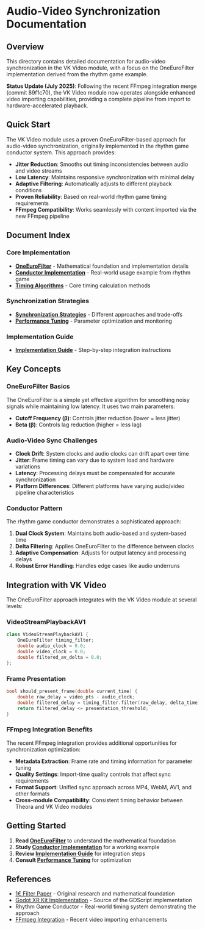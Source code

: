 # Audio-Video Synchronization Documentation

## Overview

This directory contains detailed documentation for audio-video synchronization in the VK Video module, with a focus on the OneEuroFilter implementation derived from the rhythm game example.

**Status Update (July 2025)**: Following the recent FFmpeg integration merge (commit 89f1c70), the VK Video module now operates alongside enhanced video importing capabilities, providing a complete pipeline from import to hardware-accelerated playback.

## Quick Start

The VK Video module uses a proven OneEuroFilter-based approach for audio-video synchronization, originally implemented in the rhythm game conductor system. This approach provides:

- **Jitter Reduction**: Smooths out timing inconsistencies between audio and video streams
- **Low Latency**: Maintains responsive synchronization with minimal delay
- **Adaptive Filtering**: Automatically adjusts to different playback conditions
- **Proven Reliability**: Based on real-world rhythm game timing requirements
- **FFmpeg Compatibility**: Works seamlessly with content imported via the new FFmpeg pipeline

## Document Index

### Core Implementation
- **[OneEuroFilter](one_euro_filter.md)** - Mathematical foundation and implementation details
- **[Conductor Implementation](conductor_implementation.md)** - Real-world usage example from rhythm game
- **[Timing Algorithms](timing_algorithms.md)** - Core timing calculation methods

### Synchronization Strategies
- **[Synchronization Strategies](synchronization_strategies.md)** - Different approaches and trade-offs
- **[Performance Tuning](performance_tuning.md)** - Parameter optimization and monitoring

### Implementation Guide
- **[Implementation Guide](implementation_guide.md)** - Step-by-step integration instructions


## Key Concepts

### OneEuroFilter Basics
The OneEuroFilter is a simple yet effective algorithm for smoothing noisy signals while maintaining low latency. It uses two main parameters:
- **Cutoff Frequency (β)**: Controls jitter reduction (lower = less jitter)
- **Beta (β)**: Controls lag reduction (higher = less lag)

### Audio-Video Sync Challenges
- **Clock Drift**: System clocks and audio clocks can drift apart over time
- **Jitter**: Frame timing can vary due to system load and hardware variations
- **Latency**: Processing delays must be compensated for accurate synchronization
- **Platform Differences**: Different platforms have varying audio/video pipeline characteristics

### Conductor Pattern
The rhythm game conductor demonstrates a sophisticated approach:
1. **Dual Clock System**: Maintains both audio-based and system-based time
2. **Delta Filtering**: Applies OneEuroFilter to the difference between clocks
3. **Adaptive Compensation**: Adjusts for output latency and processing delays
4. **Robust Error Handling**: Handles edge cases like audio underruns

## Integration with VK Video

The OneEuroFilter approach integrates with the VK Video module at several levels:

### VideoStreamPlaybackAV1
```cpp
class VideoStreamPlaybackAV1 {
    OneEuroFilter timing_filter;
    double audio_clock = 0.0;
    double video_clock = 0.0;
    double filtered_av_delta = 0.0;
};
```

### Frame Presentation
```cpp
bool should_present_frame(double current_time) {
    double raw_delay = video_pts - audio_clock;
    double filtered_delay = timing_filter.filter(raw_delay, delta_time);
    return filtered_delay <= presentation_threshold;
}
```

### FFmpeg Integration Benefits
The recent FFmpeg integration provides additional opportunities for synchronization optimization:
- **Metadata Extraction**: Frame rate and timing information for parameter tuning
- **Quality Settings**: Import-time quality controls that affect sync requirements
- **Format Support**: Unified sync approach across MP4, WebM, AV1, and other formats
- **Cross-module Compatibility**: Consistent timing behavior between Theora and VK Video modules

## Getting Started

1. **Read [OneEuroFilter](one_euro_filter.md)** to understand the mathematical foundation
2. **Study [Conductor Implementation](conductor_implementation.md)** for a working example
3. **Review [Implementation Guide](implementation_guide.md)** for integration steps
4. **Consult [Performance Tuning](performance_tuning.md)** for optimization

## References

- [1€ Filter Paper](https://gery.casiez.net/1euro/) - Original research and mathematical foundation
- [Godot XR Kit Implementation](https://github.com/patrykkalinowski/godot-xr-kit) - Source of the GDScript implementation
- Rhythm Game Conductor - Real-world timing system demonstrating the approach
- [FFmpeg Integration](../../theora/editor/resource_importer_video.cpp) - Recent video importing enhancements
